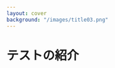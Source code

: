 ```yaml
---
layout: cover
background: "/images/title03.png"
---
```

<div class="flex items-center">
  <h1>テストの紹介</h1>
</div>